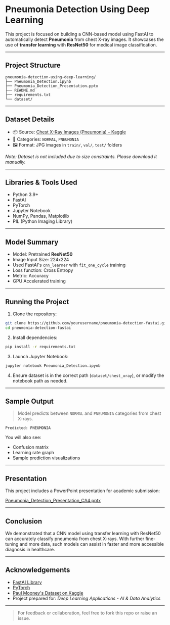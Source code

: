 # Pneumonia Detection Using Deep Learning

This project is focused on building a CNN-based model using FastAI to automatically detect **Pneumonia** from chest X-ray images. It showcases the use of **transfer learning** with **ResNet50** for medical image classification.

---

## Project Structure

```
pneumonia-detection-using-deep-learning/
├── Pneumonia_Detection.ipynb                
├── Pneumonia_Detection_Presentation.pptx 
├── README.md                                 
├── requirements.txt                          
└── dataset/                                  
```

---

## Dataset Details

- 📦 Source: [Chest X-Ray Images (Pneumonia) – Kaggle](https://www.kaggle.com/datasets/paultimothymooney/chest-xray-pneumonia)
- 📂 Categories: `NORMAL`, `PNEUMONIA`
- 🖼️ Format: JPG images in `train/`, `val/`, `test/` folders

*Note: Dataset is not included due to size constraints. Please download it manually.*

---

## Libraries & Tools Used

- Python 3.9+
- FastAI
- PyTorch
- Jupyter Notebook
- NumPy, Pandas, Matplotlib
- PIL (Python Imaging Library)

---

## Model Summary

- Model: Pretrained **ResNet50**
- Image Input Size: 224x224
- Used FastAI's `cnn_learner` with `fit_one_cycle` training
- Loss function: Cross Entropy
- Metric: Accuracy
- GPU Accelerated training

---

## Running the Project

1. Clone the repository:

```bash
git clone https://github.com/yourusername/pneumonia-detection-fastai.git
cd pneumonia-detection-fastai
```

2. Install dependencies:

```bash
pip install -r requirements.txt
```

3. Launch Jupyter Notebook:

```bash
jupyter notebook Pneumonia_Detection.ipynb
```

4. Ensure dataset is in the correct path (`dataset/chest_xray`), or modify the notebook path as needed.

---

## Sample Output

> Model predicts between `NORMAL` and `PNEUMONIA` categories from chest X-rays.

```
Predicted: PNEUMONIA
```

You will also see:
- Confusion matrix
- Learning rate graph
- Sample prediction visualizations

---

## Presentation

This project includes a PowerPoint presentation for academic submission:

[Pneumonia_Detection_Presentation_CA4.pptx](./Pneumonia_Detection_Presentation_CA4.pptx)

---

## Conclusion

We demonstrated that a CNN model using transfer learning with ResNet50 can accurately classify pneumonia from chest X-rays. With further fine-tuning and more data, such models can assist in faster and more accessible diagnosis in healthcare.

---

## Acknowledgements

- [FastAI Library](https://www.fast.ai/)
- [PyTorch](https://pytorch.org/)
- [Paul Mooney's Dataset on Kaggle](https://www.kaggle.com/datasets/paultimothymooney/chest-xray-pneumonia)
- Project prepared for: *Deep Learning Applications - AI & Data Analytics*

---

> For feedback or collaboration, feel free to fork this repo or raise an issue.
